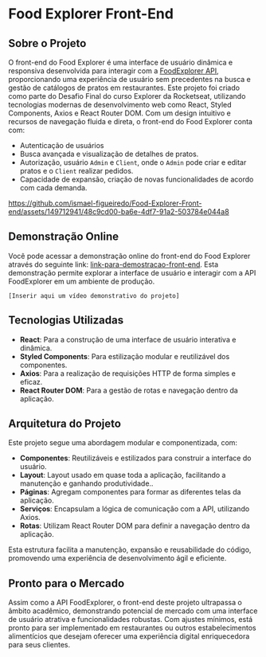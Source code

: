 
# Food Explorer Front-End

## Sobre o Projeto

O front-end do Food Explorer é uma interface de usuário dinâmica e responsiva desenvolvida para interagir com a [FoodExplorer API](https://github.com/ismael-figueiredo/Food-Explorer-Back-end), proporcionando uma experiência de usuário sem precedentes na busca e gestão de catálogos de pratos em restaurantes. Este projeto foi criado como parte do Desafio Final do curso Explorer da Rocketseat, utilizando tecnologias modernas de desenvolvimento web como React, Styled Components, Axios e React Router DOM. Com um design intuitivo e recursos de navegação fluida e direta, o front-end do Food Explorer conta com:
-  Autenticação de usuários 
-  Busca avançada e visualização de detalhes de pratos.
- Autorização, usuário `Admin` e `Client`, onde o `Admin` pode criar e editar pratos e o `Client` realizar pedidos.
- Capacidade de expansão, criação de novas funcionalidades de acordo com cada demanda.


https://github.com/ismael-figueiredo/Food-Explorer-Front-end/assets/149712941/48c9cd00-ba6e-4df7-91a2-503784e044a8



## Demonstração Online

Você pode acessar a demonstração online do front-end do Food Explorer através do seguinte link: [link-para-demostracao-front-end](https://github.com/ismael-figueiredo/Food-Explorer-Back-end). Esta demonstração permite explorar a interface de usuário e interagir com a API FoodExplorer em um ambiente de produção.

`[Inserir aqui um vídeo demonstrativo do projeto]`

## Tecnologias Utilizadas

- **React**: Para a construção de uma interface de usuário interativa e dinâmica.
- **Styled Components**: Para estilização modular e reutilizável dos componentes.
- **Axios**: Para a realização de requisições HTTP de forma simples e eficaz.
- **React Router DOM**: Para a gestão de rotas e navegação dentro da aplicação.

## Arquitetura do Projeto

Este projeto segue uma abordagem modular e componentizada, com:

- **Componentes**: Reutilizáveis e estilizados para construir a interface do usuário.
- **Layout**: Layout usado em quase toda a aplicação, facilitando a manutenção e ganhando produtividade..
- **Páginas**: Agregam componentes para formar as diferentes telas da aplicação.
- **Serviços**: Encapsulam a lógica de comunicação com a API, utilizando Axios.
- **Rotas**: Utilizam React Router DOM para definir a navegação dentro da aplicação.

Esta estrutura facilita a manutenção, expansão e reusabilidade do código, promovendo uma experiência de desenvolvimento ágil e eficiente.

## Pronto para o Mercado

Assim como a API FoodExplorer, o front-end deste projeto ultrapassa o âmbito acadêmico, demonstrando potencial de mercado com uma interface de usuário atrativa e funcionalidades robustas. Com ajustes mínimos, está pronto para ser implementado em restaurantes ou outros estabelecimentos alimentícios que desejam oferecer uma experiência digital enriquecedora para seus clientes.


[def]: github/preview.mp
